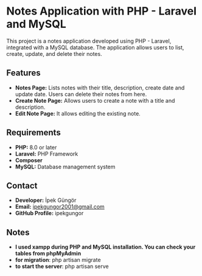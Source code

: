 # Notes Application with PHP - Laravel and MySQL

This project is a notes application developed using PHP - Laravel, integrated with a MySQL database. The application allows users to list, create, update, and delete their notes.
## Features

- **Notes Page:** Lists notes with their title, description, create date and update date. Users can delete their notes from here.
- **Create Note Page:** Allows users to create a note with a title and description.
- **Edit Note Page:** It allows editing the existing note.

## Requirements

- **PHP:** 8.0 or later
- **Laravel:** PHP Framework 
- **Composer**
- **MySQL:** Database management system

## Contact
- **Developer:** İpek Güngör
- **Email:** ipekgungor2001@gmail.com
- **GitHub Profile:** ipekgungor

## Notes
- **I used xampp during PHP and MySQL installation. You can check your tables from phpMyAdmin**
- **for migration**: php artisan migrate
- **to start the server**: php artisan serve

